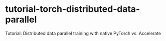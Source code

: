 # tutorial-torch-distributed-data-parallel
Tutorial: Distributed data parallel training with native PyTorch vs. Accelerate
